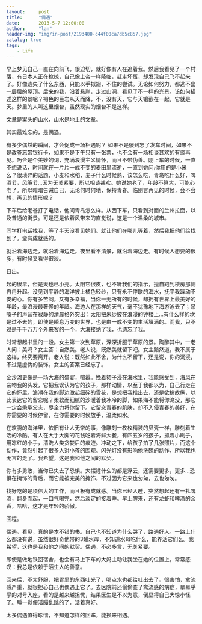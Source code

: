 ```yaml
---
layout:     post
title:      "偶遇"
date:       2013-5-7 12:00:00
author:     "lan"
header-img: "img/in-post/2193400-c44f00ca7db5c857.jpg"
catalog: true
tags:
    - Life
---
```


早上梦见自己一直在向前飞，很迫切，就好像有人在追着我。然后我看见了一个村落，有日本人正在抢掠，自己像上帝一样降临，赶走坏蛋，却发现自己飞不起来了。好像遗失了什么东西，只能以手拟翅，不住的尝试。无论如何努力，都逃不出一层层的屋顶。后来的我，沿着悬崖，走过山洞，看见了不一样的光景。该如何描述这样的景呢？褐色的巨岩从天而降，不，没有天，它与天镶嵌在一起，它就是天。梦里的人叫这里烟台，虽然现实的烟台不是这样。

文章是案头的山水，山水是地上的文章。

其实最难忘的，是偶遇。

有多少偶然的瞬间，才会促成一场相遇呢？  如果不是傻到忘了发车时间，如果不是改签忘带银行卡，如果不是下午只有一张票，也不会有一场相谈甚欢的有缘再见。巧合是个美妙的词，充满浪漫主义情怀，而且不带伪善。刚上车的时候，一直不想说话，时间就在一片片一成不变的麦田里流逝，一直到她问:你用的是小米么？很琐碎的话题，小麦和水稻，麦子什么时候熟，该怎么吃，青岛吃什么好，啤酒节，风筝节...因为无关紧要，所以相谈甚欢。她说她老了，年龄不算大，可能心老了。所以暗暗告诫自己，无论何时何地，保持青春。临别言再见的时候，会不会想，再见的情形呢？

下车后给老爸打了电话，他问青岛怎么样。从西下车，只看到对面的兰州拉面，以及普通的街景。可是还是依着风带来的直觉说，这是一个温柔的城市。

同学打电话找我，等了半天没看见她们。就让他们在哪儿等着，然后我把他们给找到了。蛮有成就感的。

就沿着海边走，就沿着海边走。夜里看不清景，就沿着海边走。有时候人想要的很多，有时候又看得很淡。

日出。

起的很早，但是天也已小亮。太阳它很皮，也不听我们的指示，擅自跑到楼房那侧冉冉升起。没见到平静的海洋披上橘色轻纱，只有永不停歇的海水，抚平我躁动不安的心。你有多苦闷，又有多幸福，当你一无所有的时候，却拥有世界上最美好的年龄，最浪漫最奢侈的年龄。海边人在那样的天气，毫不犹豫地下海游泳去了；吊嗓子的声音在寂静的清晨格外突出；太阳把朱纱披在浪漫的钟楼上...有什么样的坎是过不去的，即使是瞬息万变的世界，也是由一成不变的生活填满的。而我，只不过是千千万万个外来客的一个，大海接纳了我，也遗忘了我。

时常想起书里的一段。女主第一次到草原，深深折服于草原的景。陶醉其中，一老人问：美吗？女主答：自然美。老人说，既然美就留下吧。女主黯然道，我不属于这样，终究要离开。老人说：既然如此不舍，为什么不留下，还是说，你的沉浸，不过是虚伪的装饰。女主的答案已经忘了。

金沙滩更像是一场大海的盛宴，喧嚣。挽着裙子浸在海水里，我能感受到，海风在亲吻我的头发，它把我误认为它的孩子，那样动情，以至于我都以为，自己行走在它的怀里。浪潮在我的脚边激起细碎的雪花，是想把我推出去，还是欲擒故纵，以此表达它的留恋呢？柔软而细腻的沙暖着我冰冷的脚，如果海不能将你淹没，那它一定会秉承父志，尽全力将你留下。它留恋青春的肌肤，却不入侵青春的美好，在你需要的时候停留，在你需要的时候放手，温柔如水。

在欢腾的海洋里，依旧有让人无奈的事，像雕刻一枚枚精装的贝壳一样，雕刻着生活的冷酷。有人在大手大脚的花钱吃着海鲜大餐，有四五岁的孩子，抓着小刷子，用冻红的小手，清洗人类贪婪后的痕迹。冲动之下，给孩子拍了几张照片，而这个动作，竟然引起了很多人对小孩的围观。闪光灯没有影响他洗碗的动作，所以我也无言的走了。我希望，这是我和他之间的默契。

你有多勇敢，当你已失去了恐惧。大摆锤什么的都是浮云，还需要更多，更多...恐惧在掩饰的背后，而它能被完美的掩饰，不过因为它来也匆匆，去也匆匆。

找好吃的是项伟大的工作，而且极有成就感。当你已经入睡，突然想起还有一扎啤酒，翻身而起，一口气喝完，然后淡定的接着睡。早上醒来，还有龙虾和啤酒的余香，哈哈，这才是年轻的骄傲。

回程。

偶遇。看见，真的是本不错的书。自己也不知道为什么哭了，路遇好人。一路上什么都没有说，虽然很好奇他带的3罐水母，不知道水母吃什么，能养活它们么。我希望，这也是我和他之间的默契。偶遇，不必多言，无关紧要。

即使是做地铁回宿舍，也会有马上下车的大妈主动让我坐在她的位置上。常常感叹：我总是依赖于陌生人的善意。

回来后，不太舒服，把胃里的东西吐光了，喝点水也都给吐出去了。很害怕，禽流感严重，就很担心自己也偶遇上它了。去医院前还偷偷查了禽流感的病症，晕晕乎乎的对号入座，看的是越来越担忧，结果医生是不以为意，倒显得自己大惊小怪了。睡一觉便活蹦乱跳的了，活着真好。

太多偶遇值得珍惜，不知道怎样的回眸，能换来相遇。
